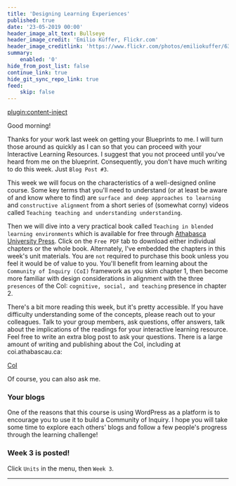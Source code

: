 ```yaml
---
title: 'Designing Learning Experiences'
published: true
date: '23-05-2019 00:00'
header_image_alt_text: Bullseye
header_image_credit: 'Emilio Küffer, Flickr.com'
header_image_creditlink: 'https://www.flickr.com/photos/emiliokuffer/6384294717/'
summary:
    enabled: '0'
hide_from_post_list: false
continue_link: true
hide_git_sync_repo_link: true
feed:
    skip: false
---
```


[plugin:content-inject](/edci335/home/_important-reminders)

Good morning!

Thanks for your work last week on getting your Blueprints to me. I will turn those around as quickly as I can so that you can proceed with your Interactive Learning Resources. I suggest that you not proceed until you've heard from me on the blueprint. Consequently, you don't have much writing to do this week. Just `Blog Post #3`.

This week we will focus on the characteristics of a well-designed online course. Some key terms that you'll need to understand (or at least be aware of and know where to find) are `surface and deep approaches to learning` and `constructive alignment` from a short series of (somewhat corny) videos called `Teaching teaching and understanding understanding`.

Then we will dive into a very practical book called `Teaching in blended learning environments` which is available for free through [Athabasca University Press](http://aupress.ca/index.php/books/120229). Click on the `Free PDF` tab to download either individual chapters or the whole book. Alternately, I've embedded the chapters in this week's unit materials. You are `not` required to purchase this book unless you feel it would be of value to you. You'll benefit from learning about the `Community of Inquiry (CoI)` framework as you skim chapter 1, then become more familiar with design considerations in alignment with the three `presences` of the CoI: `cognitive, social, and teaching` presence in chapter 2.

There's a bit more reading this week, but it's pretty accessible. If you have difficulty understanding some of the concepts, please reach out to your colleagues. Talk to your group members, ask questions, offer answers, talk about the implications of the readings for your interactive learning resource. Feel free to write an extra blog post to ask your questions. There is a large amount of writing and publishing about the CoI, including at coi.athabascau.ca:

<a class="embedly-card" data-card-controls="0" href="https://coi.athabascau.ca/">CoI</a>
<script async src="//cdn.embedly.com/widgets/platform.js" charset="UTF-8"></script>

Of course, you can also ask me.

### Your blogs

One of the reasons that this course is using WordPress as a platform is to encourage you to use it to build a Community of Inquiry. I hope you will take some time to explore each others' blogs and follow a few people's progress through the learning challenge!

### Week 3 is posted!

Click `Units` in the menu, then `Week 3`.

---
